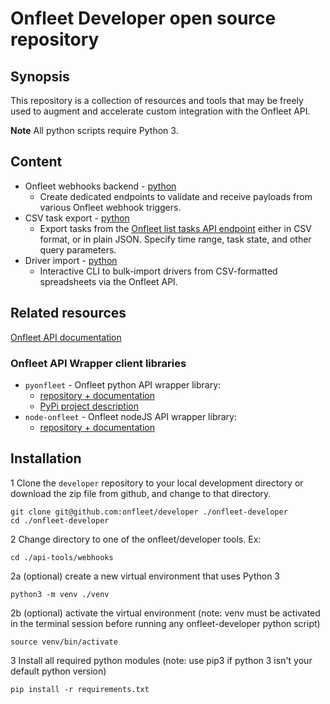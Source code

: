 # Onfleet Developer open source repository

## Synopsis

This repository is a collection of resources and tools that may be freely used to augment and accelerate custom integration with the Onfleet API. 

**Note**  All python scripts require Python 3. 

## Content

* Onfleet webhooks backend - [python](https://github.com/onfleet/developer/tree/master/api-tools/webhooks)
  * Create dedicated endpoints to validate and receive payloads from various Onfleet webhook triggers.
* CSV task export - [python](https://github.com/onfleet/developer/tree/master/api-tools/export-tasks)
  * Export tasks from the [Onfleet list tasks API endpoint](https://docs.onfleet.com/reference#list-tasks) either in CSV format, or in plain JSON. Specify time range, task state, and other query parameters.
* Driver import - [python](https://github.com/onfleet/developer/tree/master/api-tools/driver_import)
  * Interactive CLI to bulk-import drivers from CSV-formatted spreadsheets via the Onfleet API.

## Related resources

[Onfleet API documentation](https://docs.onfleet.com/reference#introduction)

### Onfleet API Wrapper client libraries

* `pyonfleet` - Onfleet python API wrapper library:
  * [repository + documentation](https://github.com/onfleet/pyonfleet)
  * [PyPi project description](https://pypi.org/project/pyonfleet/)
* `node-onfleet` - Onfleet nodeJS API wrapper library:
  * [repository + documentation](https://github.com/onfleet/node-onfleet)

## Installation

1  Clone the `developer` repository to your local development directory or download the zip file from github, and change to that directory.

```
git clone git@github.com:onfleet/developer ./onfleet-developer
cd ./onfleet-developer
```

2  Change directory to one of the onfleet/developer tools. Ex:

```
cd ./api-tools/webhooks
```

2a  (optional) create a new virtual environment that uses Python 3

```
python3 -m venv ./venv
```

2b  (optional) activate the virtual environment (note: venv must be activated in the terminal session before running any onfleet-developer python script)

```
source venv/bin/activate
```

3  Install all required python modules (note: use pip3 if python 3 isn't your default python version)

```
pip install -r requirements.txt
```

